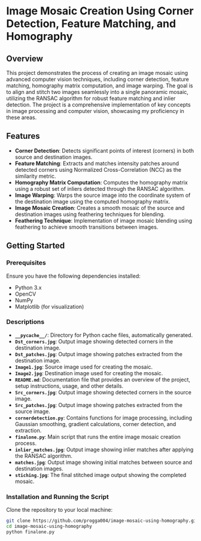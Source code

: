 # Image Mosaic Creation Using Corner Detection, Feature Matching, and Homography

## Overview

This project demonstrates the process of creating an image mosaic using advanced computer vision techniques, including corner detection, feature matching, homography matrix computation, and image warping. The goal is to align and stitch two images seamlessly into a single panoramic mosaic, utilizing the RANSAC algorithm for robust feature matching and inlier detection. The project is a comprehensive implementation of key concepts in image processing and computer vision, showcasing my proficiency in these areas.

## Features

- **Corner Detection**: Detects significant points of interest (corners) in both source and destination images.
- **Feature Matching**: Extracts and matches intensity patches around detected corners using Normalized Cross-Correlation (NCC) as the similarity metric.
- **Homography Matrix Computation**: Computes the homography matrix using a robust set of inliers detected through the RANSAC algorithm.
- **Image Warping**: Warps the source image into the coordinate system of the destination image using the computed homography matrix.
- **Image Mosaic Creation**: Creates a smooth mosaic of the source and destination images using feathering techniques for blending.
- **Feathering Technique**: Implementation of image mosaic blending using feathering to achieve smooth transitions between images.

## Getting Started

### Prerequisites

Ensure you have the following dependencies installed:

- Python 3.x
- OpenCV
- NumPy
- Matplotlib (for visualization)

### Descriptions

- **`__pycache__/`**: Directory for Python cache files, automatically generated.
- **`Dst_corners.jpg`**: Output image showing detected corners in the destination image.
- **`Dst_patches.jpg`**: Output image showing patches extracted from the destination image.
- **`Image1.jpg`**: Source image used for creating the mosaic.
- **`Image2.jpg`**: Destination image used for creating the mosaic.
- **`README.md`**: Documentation file that provides an overview of the project, setup instructions, usage, and other details.
- **`Src_corners.jpg`**: Output image showing detected corners in the source image.
- **`Src_patches.jpg`**: Output image showing patches extracted from the source image.
- **`cornerdetection.py`**: Contains functions for image processing, including Gaussian smoothing, gradient calculations, corner detection, and extraction.
- **`finalone.py`**: Main script that runs the entire image mosaic creation process.
- **`inlier_matches.jpg`**: Output image showing inlier matches after applying the RANSAC algorithm.
- **`matches.jpg`**: Output image showing initial matches between source and destination images.
- **`stiching.jpg`**: The final stitched image output showing the completed mosaic.

### Installation and Running the Script

Clone the repository to your local machine:

```bash
git clone https://github.com/progga004/image-mosaic-using-homography.git
cd image-mosaic-using-homography
python finalone.py



